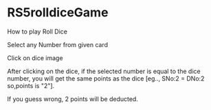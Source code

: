 # RS5rolldiceGame

How to play Roll Dice


Select any Number from given card

Click on dice image 

After clicking on the dice, if the selected number is equal to the dice number, you will get the same points as the dice [eg.., SNo:2 = DNo:2  so,points is "2"].

If you guess wrong, 2 points will be deducted.
